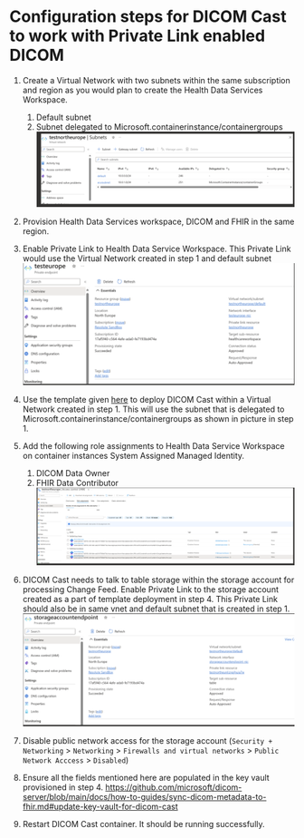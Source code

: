 # Configuration steps for DICOM Cast to work with Private Link enabled DICOM

1. Create a Virtual Network with two subnets within the same subscription and region as you would plan to create the Health Data Services Workspace.
    1. Default subnet
    2. Subnet delegated to Microsoft.containerinstance/containergroups
![Alt text](image.png)

2. Provision Health Data Services workspace, DICOM and FHIR in the same region.
3. Enable Private Link to Health Data Service Workspace. This Private Link would use the Virtual Network created in step 1 and default subnet
![Alt text](image-1.png)

4. Use the template given [here](DicomcastDeploymentTemplate.md) to deploy DICOM Cast within a Virtual Network created in step 1. This will use the subnet that is delegated to Microsoft.containerinstance/containergroups as shown in picture in step 1. 
5. Add the following role assignments to Health Data Service Workspace on container instances System Assigned Managed Identity. 
    1. DICOM Data Owner 
    2. FHIR Data Contributor   
![Alt text](image-2.png)

6. DICOM Cast needs to talk to table storage within the storage account for processing Change Feed. Enable Private Link to the storage account created as a part of template deployment in step 4. This Private Link should also be in same vnet and default subnet that is created in step 1. 
![Alt text](image-3.png)

7. Disable public network access for the storage account (`Security + Networking` > `Networking` > `Firewalls and virtual networks` > `Public Network Acccess` > `Disabled`)

8. Ensure all the fields mentioned here are populated in the key vault provisioned in step 4. https://github.com/microsoft/dicom-server/blob/main/docs/how-to-guides/sync-dicom-metadata-to-fhir.md#update-key-vault-for-dicom-cast 

9. Restart DICOM Cast container. It should be running successfully. 

